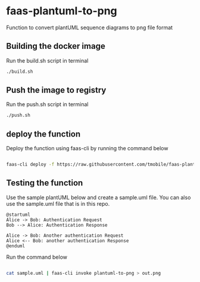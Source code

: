 # faas-plantuml-to-png

Function to convert plantUML sequence diagrams to png file format

## Building the docker image

Run the build.sh script in terminal

```sh
./build.sh
```

## Push the image to registry

Run the push.sh script in terminal

```sh
./push.sh
```

## deploy the function

Deploy the function using faas-cli by running the command below

```sh

faas-cli deploy -f https://raw.githubusercontent.com/tmobile/faas-plantuml-to-png/master/faas-plantutml-to-png.yml  --gateway http://docker.local:8080

```

## Testing the function

Use the sample plantUML below and create a sample.uml file. You can also use the sample.uml file that is in this repo.

```text
@startuml
Alice -> Bob: Authentication Request
Bob --> Alice: Authentication Response

Alice -> Bob: Another authentication Request
Alice <-- Bob: another authentication Response
@enduml
```

Run the command below

```sh

cat sample.uml | faas-cli invoke plantuml-to-png > out.png

```
